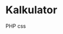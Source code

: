 # Kalkulator 
<span class="badge badge-dark">PHP</span>
<span class="badge badge-primary">css</span>
